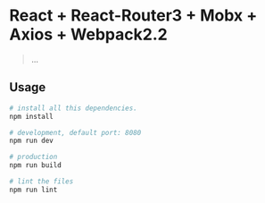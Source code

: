 # React + React-Router3 + Mobx + Axios + Webpack2.2

> ...

## Usage

```bash
# install all this dependencies.
npm install

# development, default port: 8080
npm run dev

# production
npm run build

# lint the files
npm run lint
```
